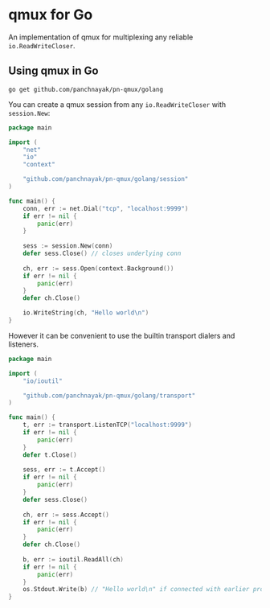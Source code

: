 # qmux for Go

An implementation of qmux for multiplexing any reliable `io.ReadWriteCloser`.

## Using qmux in Go

```
go get github.com/panchnayak/pn-qmux/golang
```

You can create a qmux session from any `io.ReadWriteCloser` with `session.New`:

```go
package main

import (
    "net"
    "io"
    "context"

    "github.com/panchnayak/pn-qmux/golang/session"
)

func main() {
    conn, err := net.Dial("tcp", "localhost:9999")
    if err != nil {
        panic(err)
    }
    
    sess := session.New(conn)
    defer sess.Close() // closes underlying conn
    
    ch, err := sess.Open(context.Background())
    if err != nil {
        panic(err)
    }
    defer ch.Close()

    io.WriteString(ch, "Hello world\n")
}

```

However it can be convenient to use the builtin transport dialers and listeners. 

```go
package main

import (
    "io/ioutil"

    "github.com/panchnayak/pn-qmux/golang/transport"
)

func main() {
    t, err := transport.ListenTCP("localhost:9999")
    if err != nil {
        panic(err)
    }
    defer t.Close()
    
    sess, err := t.Accept()
    if err != nil {
        panic(err)
    }
    defer sess.Close()
    
    ch, err := sess.Accept()
    if err != nil {
        panic(err)
    }
    defer ch.Close()
    
    b, err := ioutil.ReadAll(ch)
    if err != nil {
        panic(err)
    }
    os.Stdout.Write(b) // "Hello world\n" if connected with earlier program
}

```